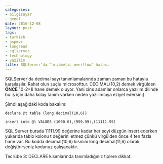 ```yaml
---
categories:
- bilgisayar
- genel
date: 2016-12-08
layout: post
tags:
- turkish
- aspmvc
- longread
- sqlserver
- technology
- yazilim
title: SQLServer’da “aritmetic overflow” hatası
---
```


SQLServer'da decimal sayı tanımlamalarında zaman zaman bu hatayla karşılaşılır. Rahat olun suçlu microsofttur. DECIMAL(10,2) demek virgülden **ÖNCE** 10-2=8 hane demek oluyor. Yani cins adamlar onlarca yazılım dilinde bu iş için daha kolay tanım varken neden yazılımcıya eziyet edersin:)

Şimdi aşağıdaki koda bakalım:

```
declare @t table (long decimal(10,6))

insert into @t VALUES (1000.0),(999.99),(11111.99)
```

SQL Server burada 11111.99 değerine kadar her şeyi düzgün insert ederken yukarıda tablo kolonu t değerini etmez çünkü virgülden önce 4'ten fazla hane var. Bu kodda decimal(10,6) kısmını long decimal(11,6) olarak değiştirirseniz kodunuz çalışacaktır.

Tecrübe 3: DECLARE kısımlarında tanımladığınız tiplere dikkat.

